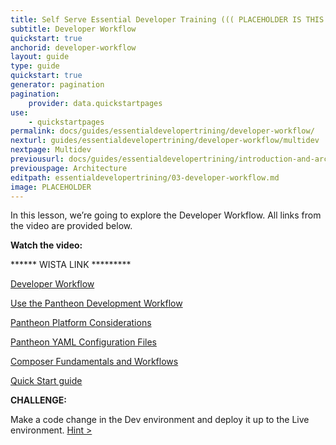 ```yaml
---
title: Self Serve Essential Developer Training ((( PLACEHOLDER IS THIS THE NAME???)))
subtitle: Developer Workflow
quickstart: true
anchorid: developer-workflow
layout: guide
type: guide
quickstart: true
generator: pagination
pagination:
    provider: data.quickstartpages
use:
    - quickstartpages
permalink: docs/guides/essentialdevelopertrining/developer-workflow/
nexturl: guides/essentialdevelopertrining/developer-workflow/multidev
nextpage: Multidev
previousurl: docs/guides/essentialdevelopertrining/introduction-and-architecture/
previouspage: Architecture
editpath: essentialdevelopertrining/03-developer-workflow.md
image: PLACEHOLDER
---
```


In this lesson, we’re going to explore the Developer Workflow.
All links from the video are provided below.

**Watch the video:**

******  WISTA LINK  *********

[Developer Workflow](https://pantheon.io/docs/develop/)

[Use the Pantheon Development Workflow](https://pantheon.io/docs/pantheon-workflow/)

[Pantheon Platform Considerations](https://pantheon.io/docs/platform-considerations/)

[Pantheon YAML Configuration Files](https://pantheon.io/docs/pantheon-yml/)

[Composer Fundamentals and Workflows](https://pantheon.io/docs/composer/)

[Quick Start guide](https://pantheon.io/docs/guides/quickstart/)

**CHALLENGE:**

Make a code change in the Dev environment and deploy it up to the Live environment. 
[Hint >](PLACEHOLDER)
